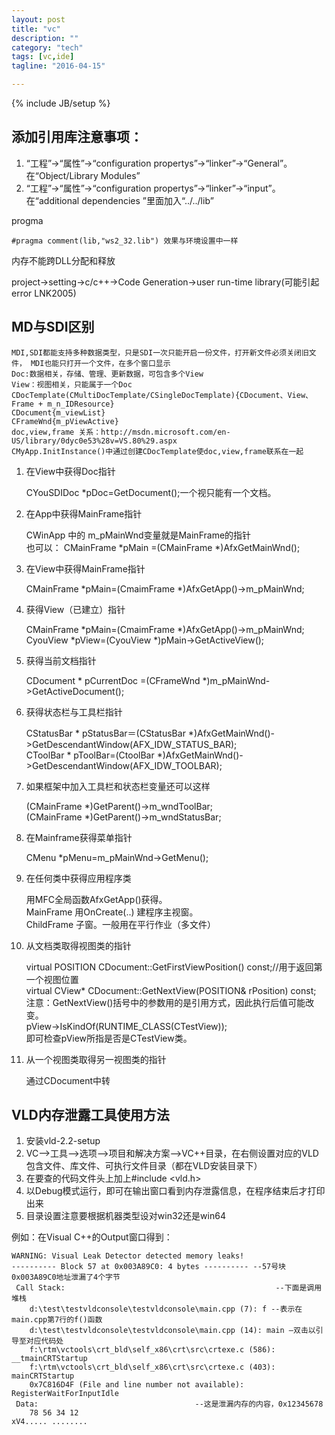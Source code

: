 ```yaml
---
layout: post
title: "vc"
description: ""
category: "tech"
tags: [vc,ide]
tagline: "2016-04-15"

---
```

{% include JB/setup %}

## 添加引用库注意事项：

1. “工程”->“属性”->“configuration propertys”->“linker”->“General”。在“Object/Library Modules”
2. “工程”->“属性”->“configuration propertys”->“linker”->“input”。在“additional dependencies ”里面加入“../../lib”

progma

    #pragma comment(lib,"ws2_32.lib") 效果与环境设置中一样     

内存不能跨DLL分配和释放

project->setting->c/c++->Code Generation->user run-time library(可能引起error LNK2005)

## MD与SDI区别    

    MDI,SDI都能支持多种数据类型，只是SDI一次只能开启一份文件，打开新文件必须关闭旧文件， MDI也能只打开一个文件，在多个窗口显示
    Doc:数据相关，存储、管理、更新数据，可包含多个View
    View：视图相关，只能属于一个Doc
    CDocTemplate(CMultiDocTemplate/CSingleDocTemplate){CDocument、View、Frame + m_n_IDResource}
    CDocument{m_viewList}
    CFrameWnd{m_pViewActive}
    doc,view,frame 关系：http://msdn.microsoft.com/en-US/library/0dyc0e53%28v=VS.80%29.aspx
    CMyApp.InitInstance()中通过创建CDocTemplate使doc,view,frame联系在一起

1. 在View中获得Doc指针 

    CYouSDIDoc   *pDoc=GetDocument();一个视只能有一个文档。 

2. 在App中获得MainFrame指针 

    CWinApp   中的   m_pMainWnd变量就是MainFrame的指针   
    也可以：   CMainFrame   *pMain   =(CMainFrame   *)AfxGetMainWnd();

3. 在View中获得MainFrame指针

    CMainFrame   *pMain=(CmaimFrame   *)AfxGetApp()->m_pMainWnd;

4. 获得View（已建立）指针

    CMainFrame   *pMain=(CmaimFrame   *)AfxGetApp()->m_pMainWnd;   
    CyouView   *pView=(CyouView   *)pMain->GetActiveView();

5. 获得当前文档指针

    CDocument   *   pCurrentDoc   =(CFrameWnd   *)m_pMainWnd->GetActiveDocument();

6. 获得状态栏与工具栏指针

    CStatusBar   *   pStatusBar＝(CStatusBar   *)AfxGetMainWnd()->GetDescendantWindow(AFX_IDW_STATUS_BAR);   
    CToolBar   *   pToolBar=(CtoolBar   *)AfxGetMainWnd()->GetDescendantWindow(AFX_IDW_TOOLBAR); 

7. 如果框架中加入工具栏和状态栏变量还可以这样   

    (CMainFrame   *)GetParent()->m_wndToolBar;   
    (CMainFrame   *)GetParent()->m_wndStatusBar; 

8. 在Mainframe获得菜单指针

    CMenu   *pMenu=m_pMainWnd->GetMenu();

9. 在任何类中获得应用程序类 

    用MFC全局函数AfxGetApp()获得。    
    MainFrame 用OnCreate(..) 建程序主视窗。  
    ChildFrame 子窗。一般用在平行作业（多文件）

10. 从文档类取得视图类的指针 

    virtual   POSITION   CDocument::GetFirstViewPosition()   const;//用于返回第一个视图位置   
    virtual   CView*   CDocument::GetNextView(POSITION&   rPosition)   const;   
    注意：GetNextView()括号中的参数用的是引用方式，因此执行后值可能改变。   
    pView->IsKindOf(RUNTIME_CLASS(CTestView));   
    即可检查pView所指是否是CTestView类。  

11. 从一个视图类取得另一视图类的指针

    通过CDocument中转

## VLD内存泄露工具使用方法

1. 安装vld-2.2-setup
2. VC-->工具-->选项-->项目和解决方案-->VC++目录，在右侧设置对应的VLD包含文件、库文件、可执行文件目录（都在VLD安装目录下）
3. 在要查的代码文件头上加上#include <vld.h>
4. 以Debug模式运行，即可在输出窗口看到内存泄露信息，在程序结束后才打印出来
5. 目录设置注意要根据机器类型设对win32还是win64

例如：在Visual C++的Output窗口得到：

    WARNING: Visual Leak Detector detected memory leaks!
    ---------- Block 57 at 0x003A89C0: 4 bytes ---------- --57号块0x003A89C0地址泄漏了4个字节
     Call Stack:                                               --下面是调用堆栈
        d:\test\testvldconsole\testvldconsole\main.cpp (7): f --表示在main.cpp第7行的f()函数
        d:\test\testvldconsole\testvldconsole\main.cpp (14): main –双击以引导至对应代码处
        f:\rtm\vctools\crt_bld\self_x86\crt\src\crtexe.c (586): __tmainCRTStartup
        f:\rtm\vctools\crt_bld\self_x86\crt\src\crtexe.c (403): mainCRTStartup
        0x7C816D4F (File and line number not available): RegisterWaitForInputIdle
     Data:                                   --这是泄漏内存的内容，0x12345678
        78 56 34 12                                                  xV4..... ........

